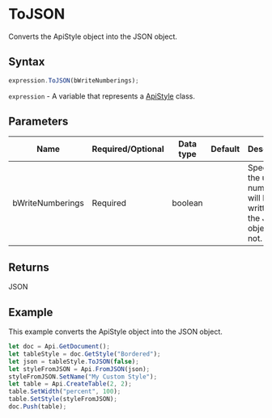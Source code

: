 # ToJSON

Converts the ApiStyle object into the JSON object.

## Syntax

```javascript
expression.ToJSON(bWriteNumberings);
```

`expression` - A variable that represents a [ApiStyle](../ApiStyle.md) class.

## Parameters

| **Name** | **Required/Optional** | **Data type** | **Default** | **Description** |
| ------------- | ------------- | ------------- | ------------- | ------------- |
| bWriteNumberings | Required | boolean |  | Specifies if the used numberings will be written to the JSON object or not. |

## Returns

JSON

## Example

This example converts the ApiStyle object into the JSON object.

```javascript editor-
let doc = Api.GetDocument();
let tableStyle = doc.GetStyle("Bordered");
let json = tableStyle.ToJSON(false);
let styleFromJSON = Api.FromJSON(json);
styleFromJSON.SetName("My Custom Style");
let table = Api.CreateTable(2, 2);
table.SetWidth("percent", 100);
table.SetStyle(styleFromJSON);
doc.Push(table);
```
